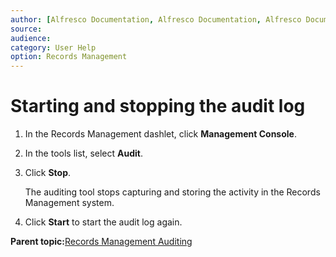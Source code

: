 ```yaml
---
author: [Alfresco Documentation, Alfresco Documentation, Alfresco Documentation]
source: 
audience: 
category: User Help
option: Records Management
---
```


# Starting and stopping the audit log

1.  In the Records Management dashlet, click **Management Console**.

2.  In the tools list, select **Audit**.

3.  Click **Stop**.

    The auditing tool stops capturing and storing the activity in the Records Management system.

4.  Click **Start** to start the audit log again.


**Parent topic:**[Records Management Auditing](../concepts/rm-audit-intro.md)

